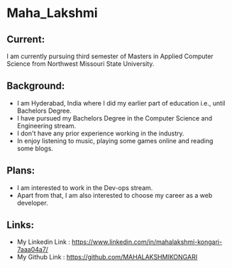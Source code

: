 # Maha_Lakshmi

## Current: 
I am currently pursuing third semester of Masters in Applied Computer Science from Northwest Missouri State University.

## Background:
- I am Hyderabad, India where I did my earlier part of education i.e., until Bachelors Degree. 
- I have pursued my Bachelors Degree in the Computer Science and Engineering stream. 
- I don't have any prior experience working in the industry.
- In enjoy listening to music, playing some games online and reading some blogs.

## Plans:
- I am interested to work in the Dev-ops stream. 
- Apart from that, I am also interested to choose my career as a web developer.

## Links:
- My Linkedin Link : https://www.linkedin.com/in/mahalakshmi-kongari-7aaa04a7/
- My Github Link : https://github.com/MAHALAKSHMIKONGARI


